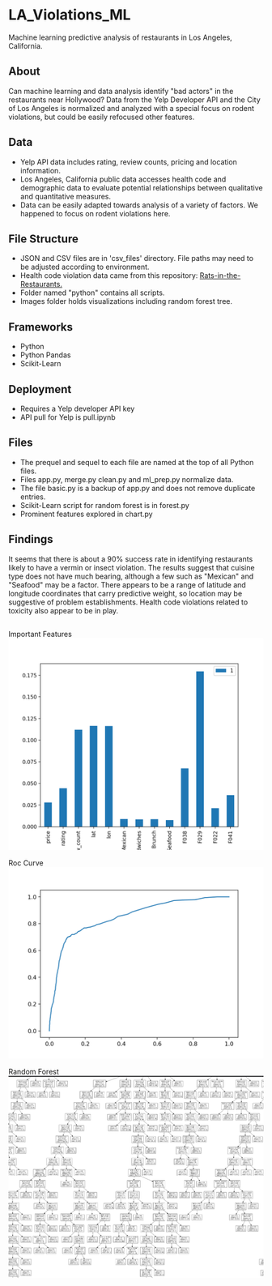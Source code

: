 # LA_Violations_ML
Machine learning predictive analysis of restaurants in Los Angeles, California.

## About 
Can machine learning and data analysis identify "bad actors" in the restaurants near Hollywood? Data from the Yelp Developer API and the City of Los Angeles is normalized and analyzed with a special focus on rodent violations, but could be easily refocused other features.

## Data 
- Yelp API data includes rating, review counts, pricing and location information.
- Los Angeles, California public data accesses health code and demographic data to evaluate potential relationships between qualitative and quantitative measures. 
- Data can be easily adapted towards analysis of a variety of factors. We happened to focus on rodent violations here.

## File Structure
- JSON and CSV files are in 'csv_files' directory. File paths may need to be adjusted according to environment.
- Health code violation data came from this repository: <a href="https://github.com/mcarter-00/Rats-in-the-Restaurants"> Rats-in-the-Restaurants. </a>
- Folder named "python" contains all scripts.
- Images folder holds visualizations including random forest tree.

## Frameworks
- Python
- Python Pandas
- Scikit-Learn

## Deployment
- Requires a Yelp developer API key
- API pull for Yelp is pull.ipynb

## Files
- The prequel and sequel to each file are named at the top of all Python files.
- Files app.py, merge.py clean.py and ml_prep.py normalize data. 
- The file basic.py is a backup of app.py and does not remove duplicate entries.
- Scikit-Learn script for random forest is in forest.py
- Prominent features explored in chart.py

## Findings
It seems that there is about a 90% success rate in identifying restaurants likely to have a vermin or insect violation. The results suggest that cuisine type does not have much bearing, although a few such as "Mexican" and "Seafood" may be a factor. There appears to be a range of latitude and longitude coordinates that carry predictive weight, so location may be suggestive of problem establishments. Health code violations related to toxicity also appear to be in play.


## 
Important Features
![Image of Important Features](images/impt_feat.png)

Roc Curve
![Roc Probabilities Curve](images/roc_probabilities_curve.png)

Random Forest
![Random Forest](images/r_f.png)







